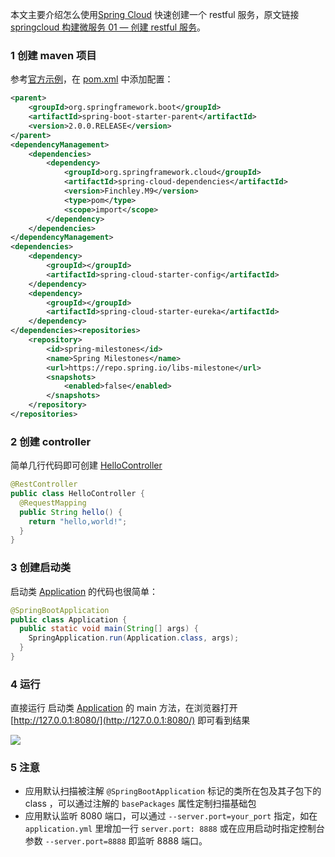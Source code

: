
本文主要介绍怎么使用[Spring Cloud](http://projects.spring.io/spring-cloud/) 快速创建一个 restful 服务，原文链接 [springcloud 构建微服务 01 — 创建 restful 服务](https://niuhp.com/springcloud/01-helloworld.html)。

### 1 创建 maven 项目

参考[官方示例](http://projects.spring.io/spring-cloud/#quick-start)，在 [pom.xml](https://github.com/niuhp/springcloud-sample/blob/master/helloworld/pom.xml) 中添加配置：

```xml
<parent>
    <groupId>org.springframework.boot</groupId>
    <artifactId>spring-boot-starter-parent</artifactId>
    <version>2.0.0.RELEASE</version>
</parent>
<dependencyManagement>
    <dependencies>
        <dependency>
            <groupId>org.springframework.cloud</groupId>
            <artifactId>spring-cloud-dependencies</artifactId>
            <version>Finchley.M9</version>
            <type>pom</type>
            <scope>import</scope>
        </dependency>
    </dependencies>
</dependencyManagement>
<dependencies>
    <dependency>
        <groupId></groupId>
        <artifactId>spring-cloud-starter-config</artifactId>
    </dependency>
    <dependency>
        <groupId></groupId>
        <artifactId>spring-cloud-starter-eureka</artifactId>
    </dependency>
</dependencies><repositories>
    <repository>
        <id>spring-milestones</id>
        <name>Spring Milestones</name>
        <url>https://repo.spring.io/libs-milestone</url>
        <snapshots>
            <enabled>false</enabled>
        </snapshots>
    </repository>
</repositories>
```

### 2 创建 controller

简单几行代码即可创建 [HelloController](https://github.com/niuhp/springcloud-sample/blob/master/helloworld/src/main/java/com/niuhp/springcloud/sample/helloworld/HelloController.java)  

```java
@RestController
public class HelloController {
  @RequestMapping
  public String hello() {
    return "hello,world!";
  }
}
```

### 3 创建启动类
启动类 [Application](https://github.com/niuhp/springcloud-sample/blob/master/helloworld/src/main/java/com/niuhp/springcloud/sample/helloworld/Application.java) 的代码也很简单：  

``` java
@SpringBootApplication
public class Application {
  public static void main(String[] args) {
    SpringApplication.run(Application.class, args);
  }
}
```

### 4 运行

直接运行 启动类 [Application](https://github.com/niuhp/springcloud-sample/blob/master/helloworld/src/main/java/com/niuhp/springcloud/sample/helloworld/Application.java) 的 main 方法，在浏览器打开 [http://127.0.0.1:8080/](http://127.0.0.1:8080/) 即可看到结果

![](//s.niuhp.com/blog/springclooud/helloworld.png)

### 5 注意
- 应用默认扫描被注解 `@SpringBootApplication` 标记的类所在包及其子包下的 class ，可以通过注解的 `basePackages` 属性定制扫描基础包
- 应用默认监听 8080 端口，可以通过 `--server.port=your_port` 指定，如在 `application.yml` 里增加一行 `server.port: 8888` 或在应用启动时指定控制台参数 `--server.port=8888` 即监听 8888 端口。
